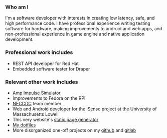 <!--
    This program is free software: you can redistribute it and/or modify
    it under the terms of the GNU General Public License as published by
    the Free Software Foundation, either version 3 of the License, or
    (at your option) any later version.

    This program is distributed in the hope that it will be useful,
    but WITHOUT ANY WARRANTY; without even the implied warranty of
    MERCHANTABILITY or FITNESS FOR A PARTICULAR PURPOSE.  See the
    GNU General Public License for more details.

    You should have received a copy of the GNU General Public License
    along with this program.  If not, see <https://www.gnu.org/licenses/>.
-->

### Who am I

I'm a software developer with interests in creating low latency, safe, and high
performance code. I have professional experience writing testing software
for hardware, making improvements to android and web apps, and non-professional experience
in game engine and native application development.

### Professional work includes
* REST API developer for Red Hat
* Embedded software tester for Draper

### Relevant other work includes
* [Amp Impulse Simulator](https://github.com/Codom/SimpleGuitarAmp)
* Improvements to Fedora on the RPI
* [NECCDC](https://neccdl.org/neccdc/) team member
* Web and Android developer for the iSense project at the University
of Massachusetts Lowell
* This very website's [static page generator](https://github.com/Codom/Codom.github.io)
* [My dotfiles](https://gitlab.com/Codom/i_use_arch_btw)
* More disorganized one-off projects on my [github](https://github.com/Codom) and
[gitlab](https://gitlab.com/Codom)
